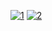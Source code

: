 <a href="https://ibb.co/NjK6SPW"><img src="https://i.ibb.co/hWVRfj2/1.png" alt="1" border="0"></a>
<a href="https://ibb.co/jTr8SKq"><img src="https://i.ibb.co/zr4mzcC/2.png" alt="2" border="0"></a>

